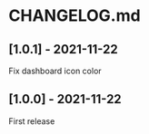 # CHANGELOG.md

## [1.0.1] - 2021-11-22

Fix dashboard icon color

## [1.0.0] - 2021-11-22

First release
